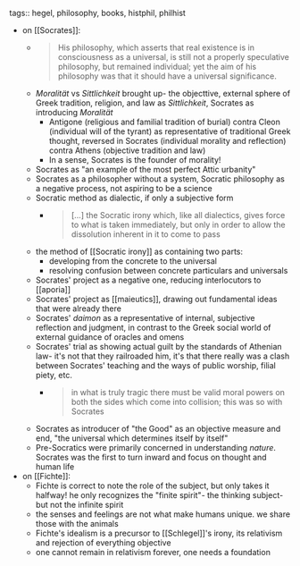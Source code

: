 tags:: hegel, philosophy, books, histphil, philhist

- on [[Socrates]]:
	- > His philosophy, which asserts that real existence is in consciousness as a universal, is still not a properly speculative philosophy, but remained individual; yet the aim of his philosophy was that it should have a universal significance.
	- *Moralität* vs *Sittlichkeit* brought up- the objecttive, external sphere of Greek tradition, religion, and law as *Sittlichkeit*, Socrates as introducing *Moralität*
		- Antigone (religious and familial tradition of burial) contra Cleon (individual will of the tyrant) as representative of traditional Greek thought, reversed in Socrates (individual morality and reflection) contra Athens (objective tradition and law)
		- In a sense, Socrates is the founder of morality!
	- Socrates as "an example of the most perfect Attic urbanity"
	- Socrates as a philosopher without a system, Socratic philosophy as a negative process, not aspiring to be a science
	- Socratic method as dialectic, if only a subjective form
		- > [...] the Socratic irony which, like all dialectics, gives force to what is taken immediately, but only in order to allow the dissolution inherent in it to come to pass
	- the method of [[Socratic irony]] as containing two parts:
		- developing from the concrete to the universal
		- resolving confusion between concrete particulars and universals
	- Socrates' project as a negative one, reducing interlocutors to [[aporia]]
	- Socrates' project as [[maieutics]], drawing out fundamental ideas that were already there
	- Socrates' *daimon* as a representative of internal, subjective reflection and judgment, in contrast to the Greek social world of external guidance of oracles and omens
	- Socrates' trial as showing actual guilt by the standards of Athenian law- it's not that they railroaded him, it's that there really was a clash between Socrates' teaching and the ways of public worship, filial piety, etc.
		- > in what is truly tragic there must be valid moral powers on both the sides which come into collision; this was so with Socrates
	- Socrates as introducer of "the Good" as an objective measure and end, "the universal which determines itself by itself"
	- Pre-Socratics were primarily concerned in understanding _nature_. Socrates was the first to turn inward and focus on thought and human life
- on [[Fichte]]:
	- Fichte is correct to note the role of the subject, but only takes it halfway! he only recognizes the "finite spirit"- the thinking subject- but not the infinite spirit
	- the senses and feelings are not what make humans unique. we share those with the animals
	- Fichte's idealism is a precursor to [[Schlegel]]'s irony, its relativism and rejection of everything objective
	- one cannot remain in relativism forever, one needs a foundation